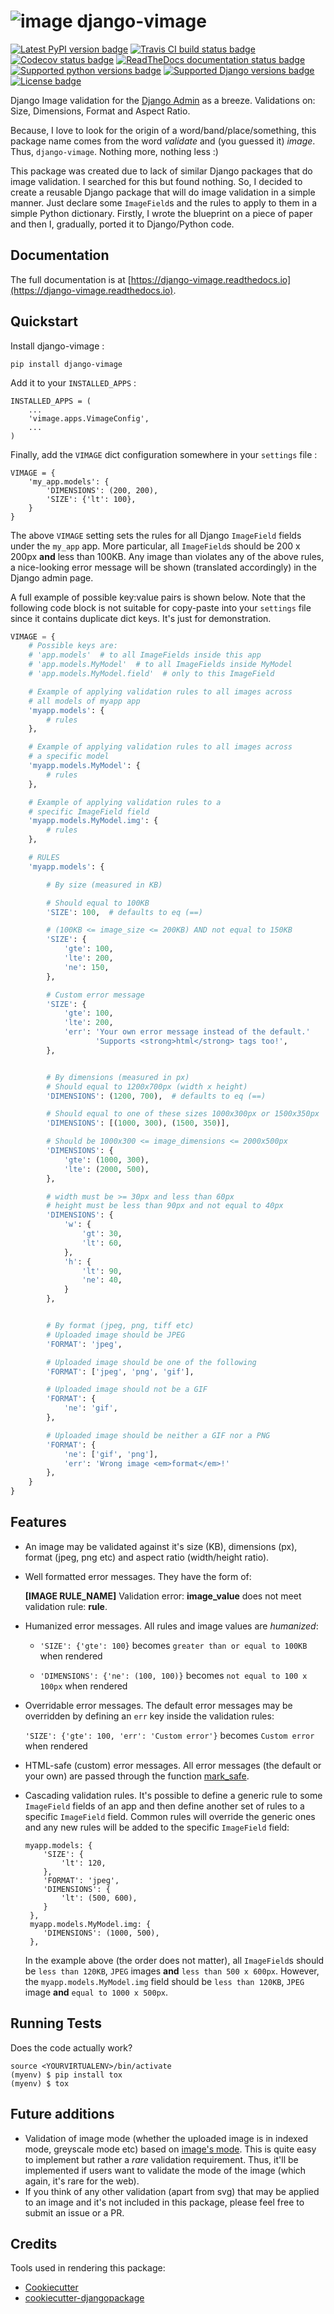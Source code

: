 ![image](docs/source/_static/logo.png) django-vimage
====================================================

[![Latest PyPI version badge](https://img.shields.io/pypi/v/django-vimage.svg?style=flat-square)](https://pypi.org/project/django-vimage/)
[![Travis CI build status badge](https://img.shields.io/travis/manikos/django-vimage/master.svg?style=flat-square)](https://travis-ci.org/manikos/django-vimage)
[![Codecov status badge](https://img.shields.io/codecov/c/github/manikos/django-vimage.svg?style=flat-square)](https://codecov.io/gh/manikos/django-vimage)
[![ReadTheDocs documentation status badge](https://img.shields.io/readthedocs/django-vimage.svg?style=flat-square)](https://readthedocs.org/projects/django-vimage/)
[![Supported python versions badge](https://img.shields.io/pypi/pyversions/django-vimage.svg?style=flat-square)](https://pypi.org/project/django-vimage/)
[![Supported Django versions badge](https://img.shields.io/pypi/djversions/django-vimage.svg?style=flat-square)](https://pypi.org/project/django-vimage/)
[![License badge](https://img.shields.io/github/license/manikos/django-vimage.svg?style=flat-square)](https://github.com/manikos/django-vimage/bolb/master/LICENSE)

Django Image validation for the [Django Admin](https://docs.djangoproject.com/en/dev/ref/contrib/admin/) as a breeze. 
Validations on: Size, Dimensions, Format and Aspect Ratio.

Because, I love to look for the origin of a word/band/place/something,
this package name comes from the word *validate* and (you guessed it)
*image*. Thus, `django-vimage`. Nothing more, nothing less :)

This package was created due to lack of similar Django packages that do
image validation. I searched for this but found nothing. So, I decided
to create a reusable Django package that will do image validation in a
simple manner. Just declare some `ImageField`s and the rules to apply to
them in a simple Python dictionary. Firstly, I wrote the blueprint on a
piece of paper and then I, gradually, ported it to Django/Python code.

Documentation
-------------

The full documentation is at [https://django-vimage.readthedocs.io](https://django-vimage.readthedocs.io).

Quickstart
----------

Install django-vimage :

    pip install django-vimage

Add it to your `INSTALLED_APPS` :

    INSTALLED_APPS = (
        ...
        'vimage.apps.VimageConfig',
        ...
    )

Finally, add the `VIMAGE` dict configuration somewhere in your `settings` file :

    VIMAGE = {
        'my_app.models': {
            'DIMENSIONS': (200, 200),
            'SIZE': {'lt': 100},
        }
    }

The above `VIMAGE` setting sets the rules for all Django
`ImageField` fields under the `my_app` app. More particular, all
`ImageField`s should be 200 x 200px **and** less than 100KB. Any image
than violates any of the above rules, a nice-looking error message will
be shown (translated accordingly) in the Django admin page.

A full example of possible key:value pairs is shown below. Note that the
following code block is not suitable for copy-paste into your `settings`
file since it contains duplicate dict keys. It's just for demonstration.

```python
VIMAGE = {
    # Possible keys are:
    # 'app.models'  # to all ImageFields inside this app
    # 'app.models.MyModel'  # to all ImageFields inside MyModel
    # 'app.models.MyModel.field'  # only to this ImageField

    # Example of applying validation rules to all images across
    # all models of myapp app
    'myapp.models': {
        # rules
    },

    # Example of applying validation rules to all images across
    # a specific model
    'myapp.models.MyModel': {
        # rules
    },

    # Example of applying validation rules to a
    # specific ImageField field
    'myapp.models.MyModel.img': {
        # rules
    },

    # RULES
    'myapp.models': {

        # By size (measured in KB)

        # Should equal to 100KB
        'SIZE': 100,  # defaults to eq (==)

        # (100KB <= image_size <= 200KB) AND not equal to 150KB
        'SIZE': {
            'gte': 100,
            'lte': 200,
            'ne': 150,
        },

        # Custom error message
        'SIZE': {
            'gte': 100,
            'lte': 200,
            'err': 'Your own error message instead of the default.'
                   'Supports <strong>html</strong> tags too!',
        },


        # By dimensions (measured in px)
        # Should equal to 1200x700px (width x height)
        'DIMENSIONS': (1200, 700),  # defaults to eq (==)

        # Should equal to one of these sizes 1000x300px or 1500x350px
        'DIMENSIONS': [(1000, 300), (1500, 350)],

        # Should be 1000x300 <= image_dimensions <= 2000x500px
        'DIMENSIONS': {
            'gte': (1000, 300),
            'lte': (2000, 500),
        },

        # width must be >= 30px and less than 60px
        # height must be less than 90px and not equal to 40px
        'DIMENSIONS': {
            'w': {
                'gt': 30,
                'lt': 60,
            },
            'h': {
                'lt': 90,
                'ne': 40,
            }
        },


        # By format (jpeg, png, tiff etc)
        # Uploaded image should be JPEG
        'FORMAT': 'jpeg',

        # Uploaded image should be one of the following
        'FORMAT': ['jpeg', 'png', 'gif'],

        # Uploaded image should not be a GIF
        'FORMAT': {
            'ne': 'gif',
        },

        # Uploaded image should be neither a GIF nor a PNG
        'FORMAT': {
            'ne': ['gif', 'png'],
            'err': 'Wrong image <em>format</em>!'
        },
    }
}
```

Features
--------

-   An image may be validated against it's size (KB), dimensions (px),
    format (jpeg, png etc) and aspect ratio (width/height ratio).
    
-   Well formatted error messages. They have the form of:

    **[IMAGE RULE\_NAME]** Validation error: **image_value** does not meet validation rule: **rule**.

-   Humanized error messages. All rules and image values are *humanized*:

    - `'SIZE': {'gte': 100}` becomes `greater than or equal to 100KB` when rendered
    
    - `'DIMENSIONS': {'ne': (100, 100)}` becomes `not equal to 100 x 100px` when rendered

-   Overridable error messages. The default error messages may be overridden by defining an `err` key inside the validation rules:

    `'SIZE': {'gte': 100, 'err': 'Custom error'}` becomes
    `Custom error` when rendered

-   HTML-safe (custom) error messages. All error messages (the default or your own) are passed through the function [mark_safe](https://docs.djangoproject.com/en/dev/ref/utils/#django.utils.safestring.mark_safe).
    
-   Cascading validation rules. It's possible to define a generic rule
    to some `ImageField` fields of an app and then define another set of
    rules to a specific `ImageField` field. Common rules will override
    the generic ones and any new rules will be added to the specific
    `ImageField` field:

        myapp.models: {
            'SIZE': {
                'lt': 120,
            },
            'FORMAT': 'jpeg',
            'DIMENSIONS': {
                'lt': (500, 600),
            }
         },
         myapp.models.MyModel.img: {
            'DIMENSIONS': (1000, 500),
         },

    In the example above (the order does not matter), all `ImageField`s
    should be `less than 120KB`, `JPEG` images **and** `less than 500 x 600px`. 
    However, the `myapp.models.MyModel.img` field should be `less than 120KB`, `JPEG` image **and** `equal to 1000 x 500px`.

Running Tests
-------------

Does the code actually work?

    source <YOURVIRTUALENV>/bin/activate
    (myenv) $ pip install tox
    (myenv) $ tox

Future additions
----------------

-   Validation of image mode (whether the uploaded image is in indexed
    mode, greyscale mode etc) based on [image's mode](http://pillow.readthedocs.io/en/latest/handbook/concepts.html#modes).
    This is quite easy to implement but rather a *rare* validation
    requirement. Thus, it'll be implemented if users want to validate
    the mode of the image (which again, it's rare for the web).
-   If you think of any other validation (apart from svg) that may be
    applied to an image and it's not included in this package, please
    feel free to submit an issue or a PR.

Credits
-------

Tools used in rendering this package:

-   [Cookiecutter](https://github.com/audreyr/cookiecutter)
-   [cookiecutter-djangopackage](https://github.com/pydanny/cookiecutter-djangopackage)
